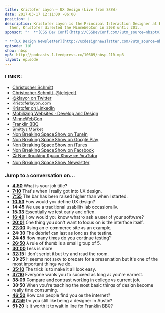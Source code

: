 ```yaml
---
title: Kristofer Layon — UX Design (Live from SXSW)
date: 2017-03-17 12:11:00 -06:00
position: 1
description: Kristofer Layon is the Principal Interaction Designer at Honeywell.  Before
  then, Kristofer directed the MinneWebCon in 2008 until 2011.
sponsor: "*  **[CSS Dev Conf](http://CSSDevConf.com/?utm_source=nbsptv108&utm_medium=podcast&utm_campaign=cssdevconf2017)** — Conference dedicated to CSS and its super friend technologies like JavaScript, Sass, NPM, and more. A limited supply of Early Bird Tickets now on sale. [Register now!](http://CSSDevConf.com/?utm_source=nbsptv110&utm_medium=podcast&utm_campaign=cssdevconf2017)

* **[UX Design Newsletter](http://uxdesignnewsletter.com/?utm_source=nbsptv110&utm_medium=podcast&utm_campaign=uxdesignnewsletter)** — A weekly free newsletter containing a collection of tutorials, articles, and videos about frontend design and development, plus tips on how to bring better engagement to the multi-device world curated by Christopher Schmitt."
episode: 110
show: nbsp
mp3: http://podcasts-1.feedpress.co/10609/nbsp-110.mp3
layout: episode
---
```


### LINKS:

* [Christopher Schmitt](http://Christopher.org)
* [Christopher Schmitt (@teleject)](https://twitter.com/teleject)
* [@klayon on Twitter](https://twitter.com/klayon)
* [Kristoferlayon.com](https://kristoferlayon.com)
* [Kristofer on LinkedIn](https://www.linkedin.com/in/layon/)
* [Mobilizing Websites - Develop and Design](http://www.mobilizingwebsites.net)
* [MinneWebCon](http://minnewebcon.org/)
* [Franklin BBQ](https://franklinbarbecue.com)
* [Smittys Market](http://smittysmarket.com)
* [Non Breaking Space Show on TuneIn](http://tunein.com/radio/Non-Breaking-Space-Show-p885155/)
* [Non Breaking Space Show on Google Play](https://playmusic.app.goo.gl/?ibi=com.google.PlayMusic&isi=691797987&ius=googleplaymusic&link=https://play.google.com/music/m/Iw5ik6iwalo5vmda5rqyrotdney?t%3DNon_Breaking_Space_Show%26pcampaignid%3DMKT-na-all-co-pr-mu-pod-16)
* [Non Breaking Space Show on iTunes](https://itunes.apple.com/ca/podcast/non-breaking-space-show/id507162981?mt=2&ign-mpt=uo%3D4)
* [Non Breaking Space Show on Facebook](https://www.facebook.com/nbsptv)
* [📺 Non Breaking Space Show on YouTube](https://www.youtube.com/channel/UC--mqA75V3CM8hxId0l7e_g?sub_confirmation=1)
* [Non Breaking Space Show Newsletter](http://newsletter.nonbreakingspace.tv/)


### Jump to a conversation on...

* **[4:50](#t=4:50)** What is your job title?
* **[7:10](#t=7:10)** That's when I really got into UX design.
* **[7:55](#t=7:55)** The bar has been raised higher than when I started.
* **[10:53](#t=10:53)** How would you define UX design?
* **[14:45](#t=14:45)** We use a traditional usability lab occasionally.
* **[15:33](#t=15:33)** Essentially we test early and often.
* **[16:49](#t=16:49)** How would you know what to ask a user of your software?
* **[20:01](#t=20:01)** One thing you don't want to focus on is the interface itself.
* **[22:00](#t=22:00)** Using an e-commerce site as an example.
* **[24:30](#t=24:30)** The debrief can last as long as the testing.
* **[24:45](#t=24:45)** How many times do you continue testing?
* **[26:50](#t=26:50)** A rule of thumb is a small group of 5.
* **[30:00](#t=30:00)** Less is more
* **[32:15](#t=32:15)** I don't script it but try and read the room.
* **[33:25](#t=33:25)** It seems not sexy to prepare for a presentation but it's one of the most important things we do.
* **[35:10](#t=35:10)** The trick is to make it all look easy.
* **[37:10](#t=37:10)** Everyone wants you to succeed as long as you're earnest.
* **[38:09](#t=38:09)** Compare and contrast working in college vs current job.
* **[38:50](#t=38:50)** When you're teaching the most basic things of design become really time consuming.
* **[46:50](#t=46:50)** How can people find you on the internet?
* **[47:59](#t=47:59)** Do you still like being a designer in Austin?
* **[51:20](#t=51:20)** Is it worth it to wait in line for Franklin BBQ?
